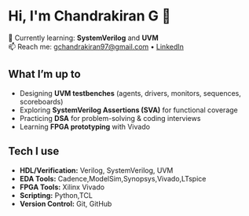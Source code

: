 # Hi, I'm Chandrakiran G 👋

🌱 Currently learning: **SystemVerilog** and **UVM**  
📫 Reach me: gchandrakiran97@gmail.com • [LinkedIn](https://www.linkedin.com/in/chandrakiran-g-409816257)

## What I’m up to
- Designing **UVM testbenches** (agents, drivers, monitors, sequences, scoreboards)  
- Exploring **SystemVerilog Assertions (SVA)** for functional coverage  
- Practicing **DSA** for problem-solving & coding interviews  
- Learning **FPGA prototyping** with Vivado  

## Tech I use
- **HDL/Verification:** Verilog, SystemVerilog, UVM  
- **EDA Tools:** Cadence,ModelSim,Synopsys,Vivado,LTspice
- **FPGA Tools:** Xilinx Vivado  
- **Scripting:** Python,TCL
- **Version Control:** Git, GitHub  
